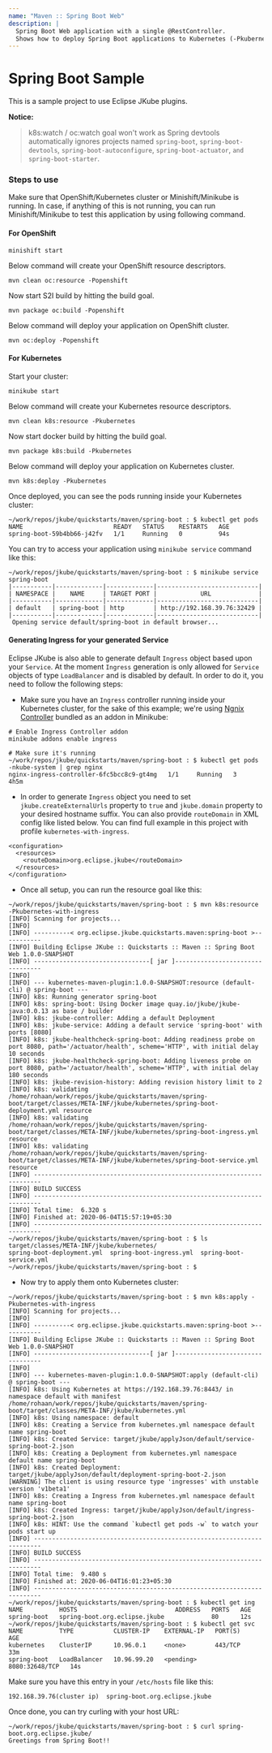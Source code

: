 ```yaml
---
name: "Maven :: Spring Boot Web"
description: |
  Spring Boot Web application with a single @RestController.
  Shows how to deploy Spring Boot applications to Kubernetes (-Pkubernetes) and OpenShift (-Popenshift) using Eclipse JKube.
---
```

# Spring Boot Sample

This is a sample project to use Eclipse JKube plugins.

**Notice:**
> k8s:watch / oc:watch goal won't work as Spring devtools automatically
> ignores projects named `spring-boot`, `spring-boot-devtools`, `spring-boot-autoconfigure`, `spring-boot-actuator`, 
> `and spring-boot-starter`.

### Steps to use

Make sure that OpenShift/Kubernetes cluster or Minishift/Minikube is running. In case, if anything of this is not running, you can
run Minishift/Minikube to test this application by using following command.



#### For OpenShift
```
minishift start
```
Below command will create your OpenShift resource descriptors.
```
mvn clean oc:resource -Popenshift
```

Now start S2I build  by hitting the build goal.
```
mvn package oc:build -Popenshift
```

Below command will deploy your application on OpenShift cluster.
```
mvn oc:deploy -Popenshift
```

#### For Kubernetes
Start your cluster:
```
minikube start
```
Below command will create your Kubernetes resource descriptors.
```
mvn clean k8s:resource -Pkubernetes
```

Now start docker build  by hitting the build goal.
```
mvn package k8s:build -Pkubernetes
```

Below command will deploy your application on Kubernetes cluster.
```
mvn k8s:deploy -Pkubernetes
```

Once deployed, you can see the pods running inside your Kubernetes cluster:
```
~/work/repos/jkube/quickstarts/maven/spring-boot : $ kubectl get pods
NAME                         READY   STATUS    RESTARTS   AGE
spring-boot-59b4bb66-j42fv   1/1     Running   0          94s
```
You can try to access your application using `minikube service` command like this:
```
~/work/repos/jkube/quickstarts/maven/spring-boot : $ minikube service spring-boot
|-----------|-------------|-------------|----------------------------|
| NAMESPACE |    NAME     | TARGET PORT |            URL             |
|-----------|-------------|-------------|----------------------------|
| default   | spring-boot | http        | http://192.168.39.76:32429 |
|-----------|-------------|-------------|----------------------------|
 Opening service default/spring-boot in default browser...
```

#### Generating Ingress for your generated Service
Eclipse JKube is also able to generate default `Ingress` object based upon your `Service`. At the moment `Ingress` generation is only allowed for `Service` objects of type `LoadBalancer` and is disabled by default. In order to do it, you need to follow the following steps:

- Make sure you have an `Ingress` controller running inside your Kubernetes cluster, for the sake of this example; we're using [Ngnix Controller](https://kubernetes.io/docs/tasks/access-application-cluster/ingress-minikube/) bundled as an addon in Minikube:
```
# Enable Ingress Controller addon
minikube addons enable ingress

# Make sure it's running
~/work/repos/jkube/quickstarts/maven/spring-boot : $ kubectl get pods -nkube-system | grep nginx
nginx-ingress-controller-6fc5bcc8c9-gt4mg   1/1     Running   3          4h5m
```

- In order to generate `Ingress` object you need to set `jkube.createExternalUrls` property to `true` and `jkube.domain` property to your desired hostname suffix. You can also provide `routeDomain` in XML config like listed below. You can find full example in this project with profile `kubernetes-with-ingress`.
```
<configuration>
  <resources>
    <routeDomain>org.eclipse.jkube</routeDomain>
  </resources>
</configuration>
```

- Once all setup, you can run the resource goal like this:
```
~/work/repos/jkube/quickstarts/maven/spring-boot : $ mvn k8s:resource -Pkubernetes-with-ingress
[INFO] Scanning for projects...
[INFO] 
[INFO] ----------< org.eclipse.jkube.quickstarts.maven:spring-boot >-----------
[INFO] Building Eclipse JKube :: Quickstarts :: Maven :: Spring Boot Web 1.0.0-SNAPSHOT
[INFO] --------------------------------[ jar ]---------------------------------
[INFO] 
[INFO] --- kubernetes-maven-plugin:1.0.0-SNAPSHOT:resource (default-cli) @ spring-boot ---
[INFO] k8s: Running generator spring-boot
[INFO] k8s: spring-boot: Using Docker image quay.io/jkube/jkube-java:0.0.13 as base / builder
[INFO] k8s: jkube-controller: Adding a default Deployment
[INFO] k8s: jkube-service: Adding a default service 'spring-boot' with ports [8080]
[INFO] k8s: jkube-healthcheck-spring-boot: Adding readiness probe on port 8080, path='/actuator/health', scheme='HTTP', with initial delay 10 seconds
[INFO] k8s: jkube-healthcheck-spring-boot: Adding liveness probe on port 8080, path='/actuator/health', scheme='HTTP', with initial delay 180 seconds
[INFO] k8s: jkube-revision-history: Adding revision history limit to 2
[INFO] k8s: validating /home/rohaan/work/repos/jkube/quickstarts/maven/spring-boot/target/classes/META-INF/jkube/kubernetes/spring-boot-deployment.yml resource
[INFO] k8s: validating /home/rohaan/work/repos/jkube/quickstarts/maven/spring-boot/target/classes/META-INF/jkube/kubernetes/spring-boot-ingress.yml resource
[INFO] k8s: validating /home/rohaan/work/repos/jkube/quickstarts/maven/spring-boot/target/classes/META-INF/jkube/kubernetes/spring-boot-service.yml resource
[INFO] ------------------------------------------------------------------------
[INFO] BUILD SUCCESS
[INFO] ------------------------------------------------------------------------
[INFO] Total time:  6.320 s
[INFO] Finished at: 2020-06-04T15:57:19+05:30
[INFO] ------------------------------------------------------------------------
~/work/repos/jkube/quickstarts/maven/spring-boot : $ ls target/classes/META-INF/jkube/kubernetes/
spring-boot-deployment.yml  spring-boot-ingress.yml  spring-boot-service.yml
~/work/repos/jkube/quickstarts/maven/spring-boot : $ 
```
- Now try to apply them onto Kubernetes cluster:
```
~/work/repos/jkube/quickstarts/maven/spring-boot : $ mvn k8s:apply -Pkubernetes-with-ingress
[INFO] Scanning for projects...
[INFO] 
[INFO] ----------< org.eclipse.jkube.quickstarts.maven:spring-boot >-----------
[INFO] Building Eclipse JKube :: Quickstarts :: Maven :: Spring Boot Web 1.0.0-SNAPSHOT
[INFO] --------------------------------[ jar ]---------------------------------
[INFO] 
[INFO] --- kubernetes-maven-plugin:1.0.0-SNAPSHOT:apply (default-cli) @ spring-boot ---
[INFO] k8s: Using Kubernetes at https://192.168.39.76:8443/ in namespace default with manifest /home/rohaan/work/repos/jkube/quickstarts/maven/spring-boot/target/classes/META-INF/jkube/kubernetes.yml 
[INFO] k8s: Using namespace: default
[INFO] k8s: Creating a Service from kubernetes.yml namespace default name spring-boot
[INFO] k8s: Created Service: target/jkube/applyJson/default/service-spring-boot-2.json
[INFO] k8s: Creating a Deployment from kubernetes.yml namespace default name spring-boot
[INFO] k8s: Created Deployment: target/jkube/applyJson/default/deployment-spring-boot-2.json
[WARNING] The client is using resource type 'ingresses' with unstable version 'v1beta1'
[INFO] k8s: Creating a Ingress from kubernetes.yml namespace default name spring-boot
[INFO] k8s: Created Ingress: target/jkube/applyJson/default/ingress-spring-boot-2.json
[INFO] k8s: HINT: Use the command `kubectl get pods -w` to watch your pods start up
[INFO] ------------------------------------------------------------------------
[INFO] BUILD SUCCESS
[INFO] ------------------------------------------------------------------------
[INFO] Total time:  9.480 s
[INFO] Finished at: 2020-06-04T16:01:23+05:30
[INFO] ------------------------------------------------------------------------
~/work/repos/jkube/quickstarts/maven/spring-boot : $ kubectl get ing
NAME          HOSTS                           ADDRESS   PORTS   AGE
spring-boot   spring-boot.org.eclipse.jkube             80      12s
~/work/repos/jkube/quickstarts/maven/spring-boot : $ kubectl get svc
NAME          TYPE           CLUSTER-IP    EXTERNAL-IP   PORT(S)          AGE
kubernetes    ClusterIP      10.96.0.1     <none>        443/TCP          33m
spring-boot   LoadBalancer   10.96.99.20   <pending>     8080:32648/TCP   14s
```
Make sure you have this entry in your `/etc/hosts` file like this:
```
192.168.39.76(cluster ip)  spring-boot.org.eclipse.jkube
```
Once done, you can try curling with your host URL:
```
~/work/repos/jkube/quickstarts/maven/spring-boot : $ curl spring-boot.org.eclipse.jkube/
Greetings from Spring Boot!!
```
